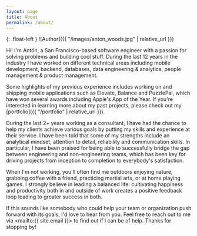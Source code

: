 ```yaml
---
layout: page
title: About
permalink: /about/
---
```


{: .float-left }
![Author]({{ "/images/anton_woods.jpg" | relative_url }})

Hi! I'm Antón, a San Francisco-based software engineer with a passion for solving problems and building cool stuff. During the last 12 years in the industry I have worked on different technical areas including mobile development, backend, databases, data engineering & analytics, people management & product management.

Some highlights of my previous experience includes working on and shipping mobile applications such as Elevate, Balance and PuzzlePal, which have won several awards including Apple's App of the Year. If you're interested in learning more about my past projects, please check out my [portfolio]({{ "/portfolio" | relative_url }}).

During the last 2+ years working as a consultant, I have had the chance to help my clients achieve various goals by putting my skills and experience at their service. I have been told that some of my strengths include an analytical mindset, attention to detail, reliability and communication skills. In particular, I have been praised for being able to successfully bridge the gap between engineering and non-engineering teams, which has been key for driving projects from inception to completion to everybody's satisfaction.

When I'm not working, you'll often find me outdoors enjoying nature, grabbing coffee with a friend, practicing martial arts, or at home playing games. I strongly believe in leading a balanced life: cultivating happiness and productivity both in and outside of work creates a positive feedback loop leading to greater success in both.

If this sounds like somebody who could help your team or organization push forward with its goals, I'd love to hear from you. Feel free to reach out to me via <mailto:{{ site.email }}> to find out if I can be of help. Thanks for stopping by!

